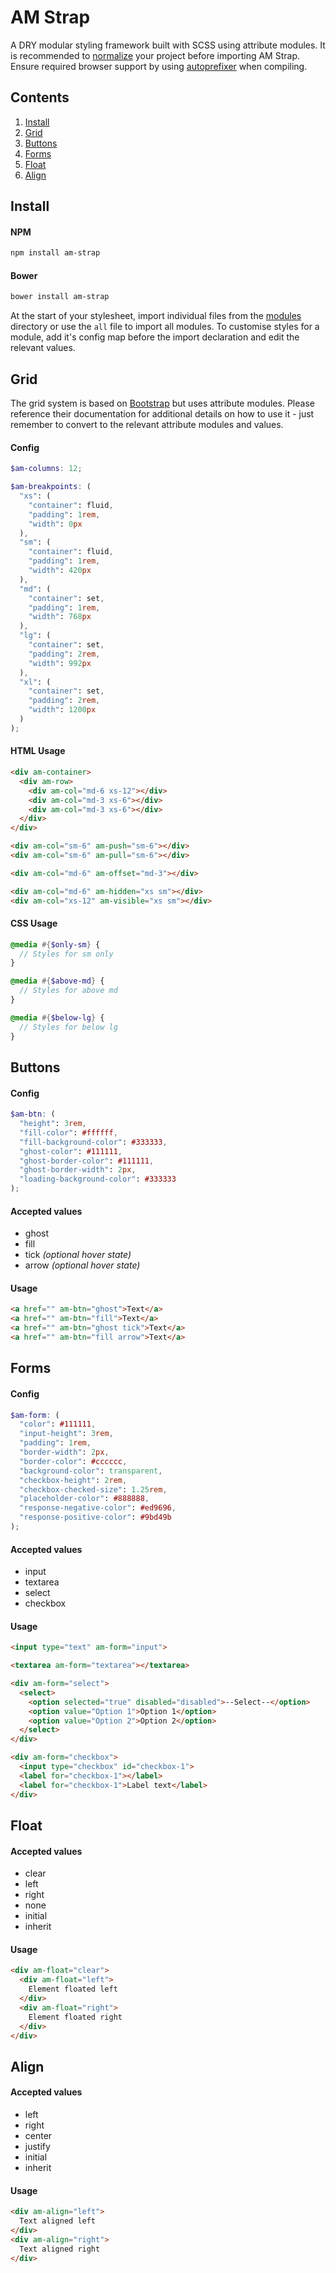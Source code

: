 # AM Strap

A DRY modular styling framework built with SCSS using attribute modules. It is recommended to [normalize](https://necolas.github.io/normalize.css/) your project before importing AM Strap. Ensure required browser support by using [autoprefixer](https://github.com/postcss/autoprefixer) when compiling.

## Contents

1. [Install](#install)
2. [Grid](#grid)
3. [Buttons](#buttons)
4. [Forms](#forms)
5. [Float](#float)
6. [Align](#align)

<a name="install"></a>
## Install

#### NPM

````sh
npm install am-strap
````

#### Bower

````sh
bower install am-strap
````

At the start of your stylesheet, import individual files from the [modules](modules/) directory or use the `all` file to import all modules. To customise styles for a module, add it's config map before the import declaration and edit the relevant values.

<a name="grid"></a>
## Grid

The grid system is based on [Bootstrap](http://getbootstrap.com/) but uses attribute modules. Please reference their documentation for additional details on how to use it - just remember to convert to the relevant attribute modules and values.

#### Config

````scss
$am-columns: 12;

$am-breakpoints: (
  "xs": (
    "container": fluid,
    "padding": 1rem,
    "width": 0px
  ),
  "sm": (
    "container": fluid,
    "padding": 1rem,
    "width": 420px
  ),
  "md": (
    "container": set,
    "padding": 1rem,
    "width": 768px
  ),
  "lg": (
    "container": set,
    "padding": 2rem,
    "width": 992px
  ),
  "xl": (
    "container": set,
    "padding": 2rem,
    "width": 1200px
  )
);
````

#### HTML Usage

````html
<div am-container>
  <div am-row>
    <div am-col="md-6 xs-12"></div>
    <div am-col="md-3 xs-6"></div>
    <div am-col="md-3 xs-6"></div>
  </div>
</div>
````

````html
<div am-col="sm-6" am-push="sm-6"></div>
<div am-col="sm-6" am-pull="sm-6"></div>
````

````html
<div am-col="md-6" am-offset="md-3"></div>
````

````html
<div am-col="md-6" am-hidden="xs sm"></div>
<div am-col="xs-12" am-visible="xs sm"></div>
````

#### CSS Usage

````scss
@media #{$only-sm} {
  // Styles for sm only
}
````
    
````scss
@media #{$above-md} {
  // Styles for above md
}
````
    
````scss
@media #{$below-lg} {
  // Styles for below lg
}
````

<a name="buttons"></a>
## Buttons

#### Config

````scss
$am-btn: (
  "height": 3rem,
  "fill-color": #ffffff,
  "fill-background-color": #333333,
  "ghost-color": #111111,
  "ghost-border-color": #111111,
  "ghost-border-width": 2px,
  "loading-background-color": #333333
);
````

#### Accepted values

- ghost 
- fill 
- tick *(optional hover state)*
- arrow *(optional hover state)*

#### Usage

````html
<a href="" am-btn="ghost">Text</a>
<a href="" am-btn="fill">Text</a>
<a href="" am-btn="ghost tick">Text</a>
<a href="" am-btn="fill arrow">Text</a>
````

<a name="forms"></a>
## Forms

#### Config

````scss
$am-form: (
  "color": #111111,
  "input-height": 3rem,
  "padding": 1rem,
  "border-width": 2px,
  "border-color": #cccccc,
  "background-color": transparent,  
  "checkbox-height": 2rem,
  "checkbox-checked-size": 1.25rem,
  "placeholder-color": #888888,
  "response-negative-color": #ed9696,
  "response-positive-color": #9bd49b
);
````

#### Accepted values

- input
- textarea
- select
- checkbox


#### Usage

````html
<input type="text" am-form="input">
````

````html
<textarea am-form="textarea"></textarea>
````

````html
<div am-form="select">
  <select>
    <option selected="true" disabled="disabled">--Select--</option>
    <option value="Option 1">Option 1</option>
    <option value="Option 2">Option 2</option>
  </select>
</div>
````

````html
<div am-form="checkbox">
  <input type="checkbox" id="checkbox-1">
  <label for="checkbox-1"></label>
  <label for="checkbox-1">Label text</label>
</div>
````

<a name="float"></a>
## Float

#### Accepted values

- clear
- left
- right
- none
- initial
- inherit

#### Usage

````html
<div am-float="clear">
  <div am-float="left">
    Element floated left
  </div>
  <div am-float="right">
    Element floated right
  </div>
</div>
````

<a name="align"></a>
## Align

#### Accepted values

- left
- right
- center
- justify 
- initial
- inherit

#### Usage

````html
<div am-align="left">
  Text aligned left
</div>
<div am-align="right">
  Text aligned right
</div>
````